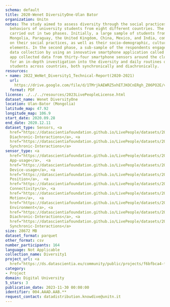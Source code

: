 ```yaml
---
schema: default
title: 2020-Wenet DiversityOne-Ulan Bator
organization: Unitn
notes: The study aimed to assess diversity through the social practices and daily
  behaviors of university students from eight different countries. The research was
  carried out in two phases. Initially, a large sample of students from Denmark, Italy,
  Mongolia, Paraguay, the United Kingdom, China, Mexico, and India, completed a survey
  on their social practices, as well as their socio-demographic, cultural, and psychological
  elements. In the second phase, a sub-sample of the respondents engaged in a four-week
  data collection by using an innovative smartphone application called iLog. This
  app collected data from thirty-four smartphone sensors around the clock, allowing
  for an in-depth investigation into the diversity and daily routines of university
  students across countries, both synchronically and diachronically.
resources:
- name: 2022_WeNet_Diversity1_Technical-Report(2020-2021)
  url: 
    https://drive.google.com/file/d/1TMrjkAEWRZ5xhETJKOCnERgh_Z06PO2E/view?usp=drive_link
  format: PDF
license: ./../../resources/2023LivePeopleLicense.html
dataset_name: Wenet DiversityOne
location: Ulan-Bator (Mongolia)
latitude_map: 47.92
longitude_map: 106.9
start_date: 2020.09.28
end_date: 2020.12.11
dataset_type: Sensors, <a 
  href="https://datascientiafoundation.github.io/LivePeople/datasets/2020-DV1-Ulan%20Bator-Diachronic-Interactions/">
  Diachronic-Interactions</a>, <a 
  href="https://datascientiafoundation.github.io/LivePeople/datasets/2020-DV1-Ulan%20Bator-Synchronic-Interactions/">
  Synchronic-Interactions</a>
sensor_type: <a 
  href="https://datascientiafoundation.github.io/LivePeople/datasets/2020-DV1-Ulan%20Bator-App-usage/">
  App-usage</a>,  <a 
  href="https://datascientiafoundation.github.io/LivePeople/datasets/2020-DV1-Ulan%20Bator-Device-usage/">
  Device-usage</a>, <a 
  href="https://datascientiafoundation.github.io/LivePeople/datasets/2020-DV1-Ulan%20Bator-Position/">
  Position</a>,  <a 
  href="https://datascientiafoundation.github.io/LivePeople/datasets/2020-DV1-Ulan%20Bator-Connectivity/">
  Connectivity</a>, <a 
  href="https://datascientiafoundation.github.io/LivePeople/datasets/2020-DV1-Ulan%20Bator-Motion/">
  Motion</a>,  <a 
  href="https://datascientiafoundation.github.io/LivePeople/datasets/2020-DV1-Ulan%20Bator-Environment/">
  Environment</a>, <a 
  href="https://datascientiafoundation.github.io/LivePeople/datasets/2020-DV1-Ulan%20Bator-Diachronic-Interactions/">
  Diachronic-Interactions</a>, <a 
  href="https://datascientiafoundation.github.io/LivePeople/datasets/2020-DV1-Ulan%20Bator-Synchronic-Interactions/">
  Synchronic-Interactions</a>
size: 28672 MB
dataset_format: parquet
other_format: csv
number_participants: 164
language: Not Applicable
collection_name: Diversity1
project_url: <a 
  href="https://ds.datascientia.eu/community/public/projects/f6bfbca4-fbe7-488f-bcf1-a66ac1f5a93a">https://ds.datascientia.eu/community/public/projects/f6bfbca4-fbe7-488f-bcf1-a66ac1f5a93a</a>
category:
- Project
domain: Digital University
5_stars: 3
publication_date: 2023-11-30 00:00:00
identifier: 004.AAAD.AAB.**
request_contact: datadistribution.knowdive@unitn.it
---
```

 